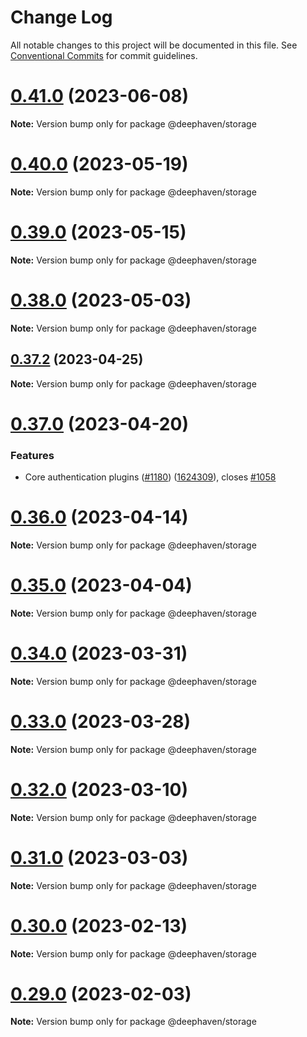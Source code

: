 # Change Log

All notable changes to this project will be documented in this file.
See [Conventional Commits](https://conventionalcommits.org) for commit guidelines.

# [0.41.0](https://github.com/deephaven/web-client-ui/compare/v0.40.4...v0.41.0) (2023-06-08)

**Note:** Version bump only for package @deephaven/storage

# [0.40.0](https://github.com/deephaven/web-client-ui/compare/v0.39.0...v0.40.0) (2023-05-19)

**Note:** Version bump only for package @deephaven/storage

# [0.39.0](https://github.com/deephaven/web-client-ui/compare/v0.38.0...v0.39.0) (2023-05-15)

**Note:** Version bump only for package @deephaven/storage

# [0.38.0](https://github.com/deephaven/web-client-ui/compare/v0.37.3...v0.38.0) (2023-05-03)

**Note:** Version bump only for package @deephaven/storage

## [0.37.2](https://github.com/deephaven/web-client-ui/compare/v0.37.1...v0.37.2) (2023-04-25)

**Note:** Version bump only for package @deephaven/storage

# [0.37.0](https://github.com/deephaven/web-client-ui/compare/v0.36.0...v0.37.0) (2023-04-20)

### Features

- Core authentication plugins ([#1180](https://github.com/deephaven/web-client-ui/issues/1180)) ([1624309](https://github.com/deephaven/web-client-ui/commit/16243090aae7e2731a0c43d09fa8b43e5dfff8fc)), closes [#1058](https://github.com/deephaven/web-client-ui/issues/1058)

# [0.36.0](https://github.com/deephaven/web-client-ui/compare/v0.35.0...v0.36.0) (2023-04-14)

**Note:** Version bump only for package @deephaven/storage

# [0.35.0](https://github.com/deephaven/web-client-ui/compare/v0.34.0...v0.35.0) (2023-04-04)

**Note:** Version bump only for package @deephaven/storage

# [0.34.0](https://github.com/deephaven/web-client-ui/compare/v0.33.0...v0.34.0) (2023-03-31)

**Note:** Version bump only for package @deephaven/storage

# [0.33.0](https://github.com/deephaven/web-client-ui/compare/v0.32.0...v0.33.0) (2023-03-28)

**Note:** Version bump only for package @deephaven/storage

# [0.32.0](https://github.com/deephaven/web-client-ui/compare/v0.31.1...v0.32.0) (2023-03-10)

**Note:** Version bump only for package @deephaven/storage

# [0.31.0](https://github.com/deephaven/web-client-ui/compare/v0.30.1...v0.31.0) (2023-03-03)

**Note:** Version bump only for package @deephaven/storage

# [0.30.0](https://github.com/deephaven/web-client-ui/compare/v0.29.1...v0.30.0) (2023-02-13)

**Note:** Version bump only for package @deephaven/storage

# [0.29.0](https://github.com/deephaven/web-client-ui/compare/v0.28.0...v0.29.0) (2023-02-03)

**Note:** Version bump only for package @deephaven/storage
